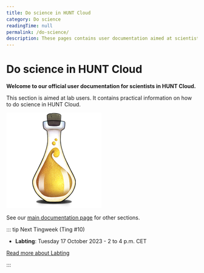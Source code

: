 ```yaml
---
title: Do science in HUNT Cloud
category: Do science
readingTime: null
permalink: /do-science/
description: These pages contains user documentation aimed at scientists that conduct scientific experiments in HUNT Cloud.
---
```



# Do science in HUNT Cloud
        
**Welcome to our official user documentation for scientists in HUNT Cloud.**

This section is aimed at lab users. It contains practical information on how to do science in HUNT Cloud. 

!["Illustration of laboratory glass bottle with yellow shimmery substance."](../images/hunt-cloud_bottle_250.png)

See our [main documentation page](/) for other sections.

::: tip Next Tingweek (Ting #10)

- **Labting**: Tuesday 17 October 2023 - 2 to 4 p.m. CET

[Read more about Labting](/do-science/community/labting/)

:::

